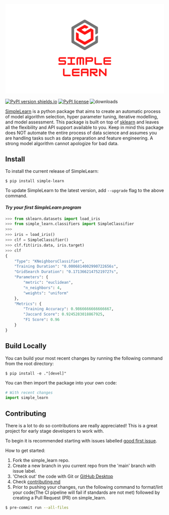 <p align="center">
    <img src="/img/logo.png">
</p>

[![PyPI version shields.io](https://img.shields.io/pypi/v/simple-learn.svg?kill_cache=1)](https://pypi.python.org/pypi/simple-learn/)
[![PyPI license](https://img.shields.io/pypi/l/simple-learn.svg?left_color=black)](https://pypi.python.org/pypi/simple-learn/)
![downloads](https://static.pepy.tech/personalized-badge/simple-learn?period=total&units=international_system&left_color=grey&right_color=orange&left_text=Downloads)

[SimpleLearn](https://pypi.org/project/simple-learn/) is a python package that aims to create an automatic process of model algorithm selection, hyper parameter tuning, iterative modelling, and model assessment. This package is built on top of [sklearn](https://scikit-learn.org/) and leaves all the flexibility and API support available to you. Keep in mind this package does NOT automate the entire process of data science and assumes you are handling tasks such as data preparation and feature engineering. A strong model algorithm cannot apologize for bad data.

## Install

To install the current release of SimpleLearn:
```
$ pip install simple-learn
```
To update SimpleLearn to the latest version, add `--upgrade` flag to the above command.

#### *Try your first SimpleLearn program*
```python
>>> from sklearn.datasets import load_iris
>>> from simple_learn.classifiers import SimpleClassifier
>>>
>>> iris = load_iris()
>>> clf = SimpleClassifier()
>>> clf.fit(iris.data, iris.target)
>>> clf
{
    "Type": "KNeighborsClassifier",
    "Training Duration": "0.0006814002990722656s",
    "GridSearch Duration": "0.17136621475219727s",
    "Parameters": {
        "metric": "euclidean",
        "n_neighbors": 4,
        "weights": "uniform"
    },
    "Metrics": {
        "Training Accuracy": 0.9866666666666667,
        "Jaccard Score": 0.9245283018867925,
        "F1 Score": 0.96
    }
}
```

## Build Locally

You can build your most recent changes by running the following command from the root directory:
```
$ pip install -e ."[devel]"
```

You can then import the package into your own code:
```python
# With recent changes
import simple_learn
```

## Contributing

There is a lot to do so contributions are really appreciated! This is a great project for early stage developers to work with.

To begin it is recommended starting with issues labelled [good first issue](https://github.com/skekre98/simple_learn/issues?q=is%3Aissue+is%3Aopen+label%3A%22good+first+issue%22).


How to get started:

1. Fork the simple_learn repo.
2. Create a new branch in you current repo from the 'main' branch with issue label.
3. 'Check out' the code with Git or [GitHub Desktop](https://desktop.github.com/)
4. Check [contributing.md](CONTRIBUTING.md)
5. Prior to pushing your changes, run the following command to format/lint your code(The CI pipeline will fail if standards are not met) followed by creating a Pull Request (PR) on simple_learn.
```bash
$ pre-commit run --all-files
```
